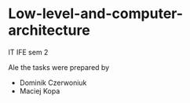 # Low-level-and-computer-architecture
IT IFE sem 2

Ale the tasks were prepared by 
- Dominik Czerwoniuk 
- Maciej Kopa
